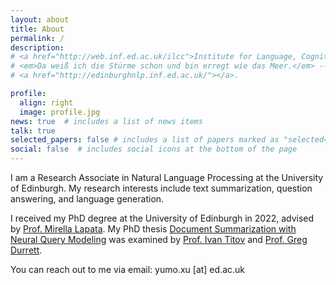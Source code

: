 ```yaml
---
layout: about
title: About
permalink: /
description:
# <a href="http://web.inf.ed.ac.uk/ilcc">Institute for Language, Cognition and Computation</a> • <a href="https://www.ed.ac.uk/informatics"> School of Informatics</a> • <a href="https://www.ed.ac.uk">University of Edinburgh</a>
# <em>Da weiß ich die Stürme schon und bin erregt wie das Meer.</em> -- <em>Vorgefühl</em>, Rainer Maria Rilke
# <a href="http://edinburghnlp.inf.ed.ac.uk/"></a>. 

profile:
  align: right
  image: profile.jpg
news: true  # includes a list of news items
talk: true
selected_papers: false # includes a list of papers marked as "selected={true}"
social: false  # includes social icons at the bottom of the page
---
```


I am a Research Associate in Natural Language Processing at the University of Edinburgh. 
My research interests include text summarization, question answering, and language generation. 
<!-- My long-term research goal is to evolve the machine to interact with people naturally and assist people effectively, 
with minimal human guidance. -->

<!-- I am fortunate to work closely with [Prof. Mirella Lapata](http://homepages.inf.ed.ac.uk/mlap/) who was also my PhD advisor.  -->
<!-- with a thesis entitled [Document Summarization with Neural Query Modeling](https://era.ed.ac.uk/handle/1842/39624) -->
I received my PhD degree at the University of Edinburgh in 2022, advised by [Prof. Mirella Lapata](http://homepages.inf.ed.ac.uk/mlap/). 
My PhD thesis [Document Summarization with Neural Query Modeling](https://era.ed.ac.uk/handle/1842/39624) was examined by [Prof. Ivan Titov](http://ivan-titov.org/) and [Prof. Greg Durrett](https://www.cs.utexas.edu/~gdurrett/).
<!-- You can find my resume [here](https://drive.google.com/file/d/1Qe7GhhxtPKbS7owyBlVsgwDDgUBC7kbH/view?usp=sharing). -->

You can reach out to me via email: yumo.xu [at] ed.ac.uk